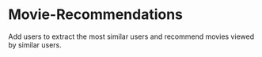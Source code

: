 # Movie-Recommendations
Add users to extract the most similar users and recommend movies viewed by similar users.
